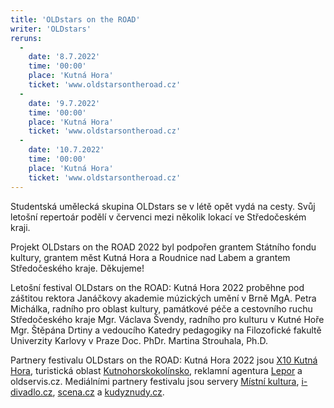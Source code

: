 ```yaml
---
title: 'OLDstars on the ROAD'
writer: 'OLDstars'
reruns:
  -
    date: '8.7.2022'
    time: '00:00'
    place: 'Kutná Hora'
    ticket: 'www.oldstarsontheroad.cz'
  -
    date: '9.7.2022'
    time: '00:00'
    place: 'Kutná Hora'
    ticket: 'www.oldstarsontheroad.cz'
  -  
    date: '10.7.2022'
    time: '00:00'
    place: 'Kutná Hora'
    ticket: 'www.oldstarsontheroad.cz'
---
```

Studentská umělecká skupina OLDstars se v létě opět vydá na cesty. Svůj letošní repertoár podělí v červenci mezi několik lokací ve Středočeském kraji.

Projekt OLDstars on the ROAD 2022 byl podpořen grantem Státního fondu kultury, grantem měst Kutná Hora a Roudnice nad Labem a grantem Středočeského kraje. Děkujeme!

Letošní festival OLDstars on the ROAD: Kutná Hora 2022 proběhne pod záštitou rektora Janáčkovy akademie múzických umění v Brně MgA. Petra Michálka, radního pro oblast
kultury, památkové péče a cestovního ruchu Středočeského kraje Mgr. Václava Švendy, radního pro kulturu v Kutné Hoře Mgr. Štěpána Drtiny a vedoucího Katedry pedagogiky na Filozofické fakultě Univerzity Karlovy v Praze Doc. PhDr. Martina Strouhala, Ph.D.

Partnery festivalu OLDstars on the ROAD: Kutná Hora 2022 jsou [X10 Kutná Hora](https://www.divadlox10.cz/cs/kutna-hora), turistická oblast [Kutnohorskokolínsko](https://www.kutnohorskokolinsko.cz/), reklamní agentura [Lepor](https://lepor.cz/) a oldservis.cz.
Mediálními partnery festivalu jsou servery [Místní kultura](https://www.mistnikultura.cz/), [i-divadlo.cz](https://www.i-divadlo.cz/), [scena.cz](http://www.scena.cz/) a [kudyznudy.cz](https://www.kudyznudy.cz/).
